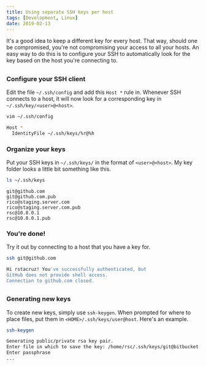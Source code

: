 ```yaml
---
title: Using separate SSH keys per host
tags: [Development, Linux]
date: 2019-02-13
---
```


It's a good idea to keep a different key for every host. That way, should one be compromised, you're not compromising your access to all your hosts. An easy way to do this is to configure your SSH to automatically look for the key based on the host you're connecting to.

##

### Configure your SSH client

<!-- {.-literate-style} -->

Edit the file `~/.ssh/config` and add this `Host *` rule in. Whenever SSH connects to a host, it will now look for a corresponding key in `~/.ssh/key/<user>@<host>`.

```sh
vim ~/.ssh/config
```

```sh
Host *
  IdentityFile ~/.ssh/keys/%r@%h
```

### Organize your keys

<!-- {.-literate-style} -->

Put your SSH keys in `~/.ssh/keys/` in the format of `<user>@<host>`. My key folder looks a little bit something like this.

```sh
ls ~/.ssh/keys
```

```
git@github.com
git@github.com.pub
rico@staging.server.com
rico@staging.server.com.pub
rsc@10.8.0.1
rsc@10.8.0.1.pub
```

### You're done!

<!-- {.-literate-style} -->

Try it out by connecting to a host that you have a key for.

```sh
ssh git@github.com
```

```sh
Hi rstacruz! You've successfully authenticated, but
GitHub does not provide shell access.
Connection to github.com closed.
```

##

### Generating new keys

<!-- {.-literate-style} -->

To create new keys, simply use `ssh-keygen`. When prompted for where to place files, put them in `<HOME>/.ssh/keys/user@host`. Here's an example.

```sh
ssh-keygen
```

```sh
Generating public/private rsa key pair.
Enter file in which to save the key: /home/rsc/.ssh/keys/git@bitbucket.org
Enter passphrase
...
```
